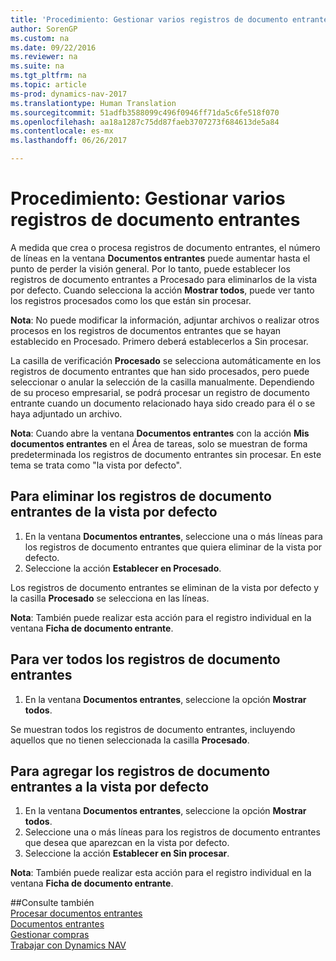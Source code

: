 ```yaml
---
title: 'Procedimiento: Gestionar varios registros de documento entrantes'
author: SorenGP
ms.custom: na
ms.date: 09/22/2016
ms.reviewer: na
ms.suite: na
ms.tgt_pltfrm: na
ms.topic: article
ms-prod: dynamics-nav-2017
ms.translationtype: Human Translation
ms.sourcegitcommit: 51adfb3588099c496f0946ff71da5c6fe518f070
ms.openlocfilehash: aa18a1287c75dd87faeb3707273f684613de5a84
ms.contentlocale: es-mx
ms.lasthandoff: 06/26/2017

---
```


# <a name="how-to-manage-many-incoming-document-records"></a>Procedimiento: Gestionar varios registros de documento entrantes
A medida que crea o procesa registros de documento entrantes, el número de líneas en la ventana **Documentos entrantes** puede aumentar hasta el punto de perder la visión general. Por lo tanto, puede establecer los registros de documento entrantes a Procesado para eliminarlos de la vista por defecto. Cuando selecciona la acción **Mostrar todos**, puede ver tanto los registros procesados como los que están sin procesar.

**Nota**: No puede modificar la información, adjuntar archivos o realizar otros procesos en los registros de documentos entrantes que se hayan establecido en Procesado. Primero deberá establecerlos a Sin procesar.

La casilla de verificación **Procesado** se selecciona automáticamente en los registros de documento entrantes que han sido procesados, pero puede seleccionar o anular la selección de la casilla manualmente. Dependiendo de su proceso empresarial, se podrá procesar un registro de documento entrante cuando un documento relacionado haya sido creado para él o se haya adjuntado un archivo.

**Nota**: Cuando abre la ventana **Documentos entrantes** con la acción **Mis documentos entrantes** en el Área de tareas, solo se muestran de forma predeterminada los registros de documento entrantes sin procesar. En este tema se trata como "la vista por defecto".

## <a name="to-remove-incoming-document-records-from-the-default-view"></a>Para eliminar los registros de documento entrantes de la vista por defecto
1. En la ventana **Documentos entrantes**, seleccione una o más líneas para los registros de documento entrantes que quiera eliminar de la vista por defecto.
2. Seleccione la acción **Establecer en Procesado**.

Los registros de documento entrantes se eliminan de la vista por defecto y la casilla **Procesado** se selecciona en las líneas.

**Nota**: También puede realizar esta acción para el registro individual en la ventana **Ficha de documento entrante**. 

## <a name="to-view-all-incoming-document-records"></a>Para ver todos los registros de documento entrantes
1. En la ventana **Documentos entrantes**, seleccione la opción **Mostrar todos**.

Se muestran todos los registros de documento entrantes, incluyendo aquellos que no tienen seleccionada la casilla **Procesado**.

## <a name="to-add-incoming-document-records-to-the-default-view"></a>Para agregar los registros de documento entrantes a la vista por defecto
1. En la ventana **Documentos entrantes**, seleccione la opción **Mostrar todos**.
2. Seleccione una o más líneas para los registros de documento entrantes que desea que aparezcan en la vista por defecto.
3. Seleccione la acción **Establecer en Sin procesar**.  

**Nota**: También puede realizar esta acción para el registro individual en la ventana **Ficha de documento entrante**.
     
##<a name="see-also"></a>Consulte también  
[Procesar documentos entrantes](across-process-income-documents.md)  
[Documentos entrantes](across-income-documents.md)  
[Gestionar compras](purchasing-manage-purchasing.md)  
[Trabajar con Dynamics NAV](ui-work-product.md)

